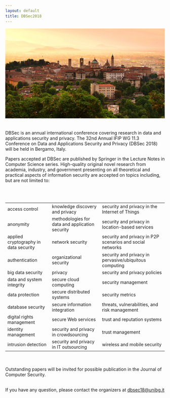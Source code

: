 ```yaml
---
layout: default
title: DBSec2018
---
```


<div class="row">
  <div class="col-xs-10 col-xs-offset-1 col-sm-6 col-sm-offset-0 col-md-4 col-lg-3">
    <img class="img-responsive img-rounded" src="/images/bergamo.jpg" style="margin-bottom: 20px;"/>
  </div>
  <div class="col-xs-12 col-sm-6 col-md-7">
  <p>DBSec is an annual international conference covering research in data and applications security and privacy.
  The 32nd Annual IFIP WG 11.3 Conference on Data and Applications Security and Privacy (DBSec 2018) will be held in Bergamo, Italy.</p>
  <p>Papers accepted at DBSec are published by Springer in the Lecture Notes in Computer Science series.
  High-quality original novel research from academia, industry, and government presenting on all theoretical and practical aspects of information security are accepted on topics including, but are not limited to:</p>
  </div>
</div>

<br/><br/>

<table width="100%">
   <tbody>
      <tr>
         <td>access control</td>
         <td>knowledge discovery and privacy</td>
         <td>security and privacy in the Internet of Things</td>
      </tr>
      <tr>
         <td>anonymity</td>
         <td>methodologies for data and application security</td>
         <td>security and privacy in location-based services</td>
      </tr>
      <tr>
         <td>applied cryptography in data security</td>
         <td>network security</td>
         <td>security and privacy in P2P scenarios and social networks</td>
      </tr>
      <tr>
         <td>authentication</td>
         <td>organizational security</td>
         <td>security and privacy in pervasive/ubiquitous computing</td>
      </tr>
      <tr>
         <td>big data security</td>
         <td>privacy</td>
         <td>security and privacy policies</td>
         </tr><tr>
         <td>data and system integrity</td>
         <td>secure cloud computing</td>
         <td>security management</td>
      </tr>
      <tr>
         <td>data protection</td>
         <td>secure distributed systems</td>
         <td>security metrics</td>
      </tr>
      <tr>
         <td>database security</td>
         <td>secure information integration</td>
         <td>threats, vulnerabilities, and risk management</td>
      </tr>
      <tr>
         <td>digital rights management</td>
         <td>secure Web services</td>
         <td>trust and reputation systems</td>
      </tr>
      <tr>
         <td>identity management</td>
         <td>security and privacy in crowdsourcing</td>
         <td>trust management</td>
      </tr>
      <tr>
         <td>intrusion detection </td>
         <td>security and privacy in IT outsourcing</td>
         <td>wireless and mobile security</td>
      </tr>
   </tbody>
</table>

<br><br>
Outstanding papers will be invited for possible publication in the Journal of
Computer Security.
<br><br>

If you have any question, please contact the organizers at [dbsec18@unibg.it](mailto:dbsec18@unibg.it)
